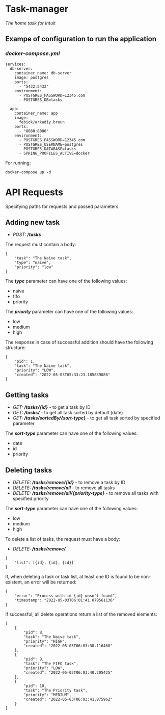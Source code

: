 # Task-manager
_The home task for Intuit_

## Exampe of configuration to run the application
### _docker-compose.yml_
```
services:
  db-server:
    container_name: db-server
    image: postgres
    ports: 
      - "5432:5432"
    environment:
      - POSTGRES_PASSWORD=12345.com
      - POSTGRES_DB=tasks

  app:
    container_name: app
    image:
      febick/arkadiy.broun
    ports:
      - "8080:8080"
    environment:
      - POSTGRES_PASSWORD=12345.com
      - POSTGRES_USERNAME=postgres
      - POSTGRES_DATABASE=tasks
      - SPRING_PROFILES_ACTIVE=docker
```
For running:
```
docker-compose up -d
```

# API Requests
Specifying paths for requests and passed parameters.

## Adding new task
* _POST: **/tasks**_

The request must contain a body:
```
{
    "task": "The Naive task",
    "type": "naive",
    "priority": "low"
}
```
The **_type_** parameter can have one of the following values: 
* naive
* fifo
* priority

The **_priority_** parameter can have one of the following values: 
* low
* medium
* high

The response in case of successful addition should have the following structure:
```
{
    "pid": 1,
    "task": "The Naive task",
    "priority": "LOW",
    "created": "2022-05-03T05:33:23.185839086"
}
```
## Getting tasks
* _GET: **/tasks/{id}**_ - to get a task by ID
* _GET: **/tasks/**_ - to get all task sorted by default (date)
* _GET: **/tasks/sortedBy/{sort-type}**_ - to get all task sorted by specified parameter

The **_sort-type_** parameter can have one of the following values: 
* date
* id
* priority

## Deleting tasks
* _DELETE: **/tasks/remove/{id}**_ - to remove a task by ID
* _DELETE: **/tasks/remove/all**_ - to remove all tasks
* _DELETE: **/tasks/remove/all/{priority-type}**_ - to remove all tasks with specified priority

The **_sort-type_** parameter can have one of the following values: 
* low
* medium
* high

To delete a list of tasks, the request must have a body:
* _DELETE: **/tasks/remove/**_ 
```
{
    "list": [{id}, {id}, {id}]
}
```
If, when deleting a task or task list, at least one ID is found to be non-existent, an error will be returned:
```
{
    "error": "Process with id {id} wasn't found",
    "timestamp": "2022-05-03T06:01:41.079561136"
}
```
If successful, all delete operations return a list of the removed elements:
```
[
    {
        "pid": 8,
        "task": "The Naive task",
        "priority": "HIGH",
        "created": "2022-05-03T06:03:38.116468"
    },
    {
        "pid": 9,
        "task": "The FIFO task",
        "priority": "LOW",
        "created": "2022-05-03T06:03:40.205425"
    },
    {
        "pid": 10,
        "task": "The Priority task",
        "priority": "MEDIUM",
        "created": "2022-05-03T06:03:41.875962"
    }
]
```
